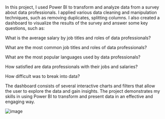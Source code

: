 In this project, I used Power BI to transform and analyze data from a survey about data professionals. I applied various data cleaning and manipulation techniques, such as removing duplicates, splitting columns. I also created a dashboard to visualize the results of the survey and answer some key questions, such as:

What is the average salary by job titles and roles of data professionals?

What are the most common job titles and roles of data professionals?

What are the most popular languages used by data professionals?

How satisfied are data professionals with their jobs and salaries?

How difficult was to break into data?


The dashboard consists of several interactive charts and filters that allow the user to explore the data and gain insights. The project demonstrates my skills in using Power BI to transform and present data in an effective and engaging way.

![image](https://github.com/DAGF1712/Data_analyst_portfolio/assets/55629047/1f30ac99-5231-4e7f-9e80-86371f8076b4)

